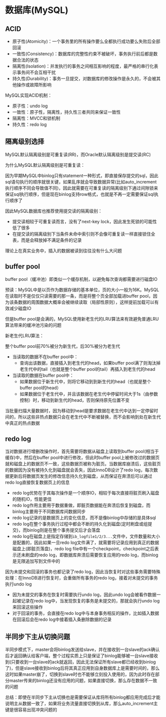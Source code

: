 # 数据库(MySQL)

## ACID

- 原子性(Atomicity)：一个事务里的所有操作要么全都执行成功要么失败后全部回滚
- 一致性(Consistency)：数据库的完整性约束不被破坏，事务执行前后都是数据合法的状态
- 隔离性(Isolation)：并发执行的事务之间相互影响的程度，最严格的串行化表示事务间不会互相干扰
- 持久性(Durability)：事务一旦提交，对数据库的修改操作是永久的，不会被其他操作或故障所影响

MySQL实现ACID机制：

- 原子性：undo log
- 一致性：原子性，隔离性，持久性三者共同来保证一致性
- 隔离性：MVCC和锁机制
- 持久性：redo log

## 隔离级别选择

MySQL默认隔离级别是可重复读(RR)，而Oracle默认隔离级别是提交读(RC)

为什么MySQL默认隔离级别是可重复读：

因为早期MySQL中binlog只有statement一种形式，即直接保存提交的sql，因此sql语句执行的顺序就很关键，如果乱序就会导致数据异常(比如auto_increment执行顺序不同会导致值不同)，因此就需要在可重复读的隔离级别下通过间隙锁来保证sql执行顺序，但是现在binlog支持row格式，也就是不再一定需要保证sql执行顺序了

因此MySQL数据库也推荐使用提交读的隔离级别：
- 提交读相较于可重复读而言，没有了next-key lock，因此发生死锁的可能性低了很多
- 在提交读的隔离级别下当条件未命中索引则不会像可重复读一样直接锁住全表，而是会释放掉不满足条件的记录

理论上在真实业务中，插入的数据被读到往往没有什么大问题

## buffer pool

buffer pool（缓冲池）即类似一个缓存机制，以避免每次查询都需要进行磁盘IO

预读：MySQL中是以页作为数据存储的基本单位，页的大小一般为16K。MySQL在读取时不是仅仅只读需要的那一条，而是将整个页全部加载进buffer pool，因为该条数据的周围数据大概率会被继续读取（局部性原则），这样提前加载可以有效减少磁盘IO

但是buffer pool是会满的，MySQL使用新老生代的LRU算法来有效避免普通LRU算法带来的缓冲池污染的问题

新老生代LRU算法：

整个buffer pool前70%被分为新生代，后30%被分为老生代
- 当读取的数据不在buffer pool中：
    - 查询出该数据，直接插入到老生代的head，如果buffer pool满了则淘汰掉老生代中的tail（也就是整个buffer pool的tail）再插入到老生代的head
- 当读取的数据在buffer pool中：
    - 如果数据位于新生代中，则将它移动到到新生代的head（也就是整个buffer pool的head）
    - 如果数据位于老生代中，并且该数据在老生代中停留时间大于1s（由参数控制）时，移动到新生代的head，否则保持原先位置不变

当批量扫描大量数据时，因为移动到head是要求数据在老生代中达到一定停留时间的，所以这些非热点数据只会在老生代中不断被替换，而不会影响到处在新生代中真正的热点数据

## redo log

当对数据进行增删改操作时，首先需要将数据从磁盘上读取到buffer pool(相当于缓存)中，然后在buffer pool中进行修改，但此时buffer pool上被修改过的数据页就和磁盘上的数据页不一致，这些数据页被称为脏页。当数据库崩溃后，这些脏页的数据因为没有被持久化到磁盘就会丢失，因此InnoDB设计了redo log，每次数据更新后将数据页发生的修改信息持久化到磁盘，从而保证在奔溃后可以通过redo log直接恢复数据页上的信息

- redo log优势在于其每次操作是一个顺序IO，相较于每次直接将脏页刷入磁盘的随机IO，性能更佳
- redo log作用主要用于数据重做，即脏页数据能在奔溃后恢复到磁盘，而binlog主要用于不同数据库间数据同步
- redo log记录的是数据页上的变化信息，而不是像binlog中存储的是具体sql
- redo log在整个事务执行过程中都会不断的持久化到磁盘(定时刷盘或组提交)，而binlog则是在整个事务提交后才会落盘
- redo log在磁盘上是指定存储到`ib_logfile1/2/3...`文件中，文件数量和大小是配置的，因此如果一旦redo log文件满了，就需要将记录应用到真正的数据磁盘上(即脏页落盘)，redo log file中有一个checkpoint，checkpoint之后表示还未刷盘的redo log，即数据库奔溃后需要恢复应用的redo log，而binlog是无限追加写到文件中的

因为未提交和回滚的事务也都记录了redo log，因此当恢复时对这些事务需要特殊处理：在InnoDB进行恢复时，会重做所有事务的redo log，接着对未提交的事务执行undo log
- 因为未提交的事务在恢复时需要执行undo log，因此undo log会被看作数据一起被记录在redo log中，当发现恢复的事务是未提交的，那就会执行undo log来回滚这些操作
- 对于回滚的事务，会直接在redo log中与本身事务相反的操作，比如插入数据在回滚后会在redo log中接着插入条删除数据的记录

## 半同步下主从切换问题

半同步模式下，master会将binlog发送给slave，并在接收到一台slave的ack确认后才返回确认给客户端，整个过程实质上只是保证了binlog能够被一台slave接收到(只要收到一台slave的ack就返回，因此无法保证所有slave都已经收到binlog了)，但是slave接收到binlog后将其真正应用到自身数据库上是需要时间的，那么这时如果master崩了，切换到slave时也不能够立刻投入使用的，因为此时存在部分master传来的binlog还没有应用的问题，如果直接切换，那么存在数据不一致的问题

总结：即使在半同步下主从切换也是需要保证从库将所有binlog都应用完成后才能说明主从数据一致了，如果将业务流量直接切换到从库，那么auto_increment主键是很容易出现冲突问题的

